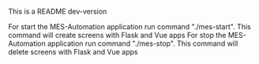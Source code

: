 This is a README dev-version

For start the MES-Automation application run command "./mes-start". This command will create screens with Flask and Vue apps
For stop the MES-Automation application run command "./mes-stop". This command will delete screens with Flask and Vue apps
